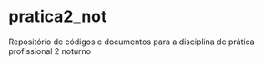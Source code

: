 # pratica2_not
Repositório de códigos e documentos para a disciplina de prática profissional 2 noturno
